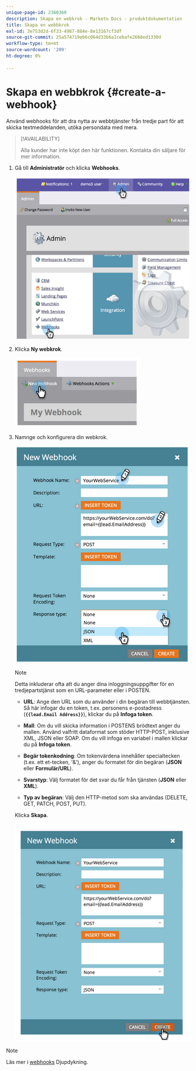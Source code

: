 ```yaml
---
unique-page-id: 2360360
description: Skapa en webkrok - Marketo Docs - produktdokumentation
title: Skapa en webbkrok
exl-id: 3e753d2d-6f33-4987-884e-8e13167cf3df
source-git-commit: 25a574719eb6c064d33b6a1cebafe2668ed1330d
workflow-type: tm+mt
source-wordcount: '209'
ht-degree: 0%

---
```


# Skapa en webbkrok {#create-a-webhook}

Använd webhooks för att dra nytta av webbtjänster från tredje part för att skicka textmeddelanden, utöka persondata med mera.

>[!AVAILABILITY]
>
>Alla kunder har inte köpt den här funktionen. Kontakta din säljare för mer information.

1. Gå till **Administratör** och klicka **Webhooks**.

   ![](assets/image2014-9-24-14-3a52-3a57.png)

1. Klicka **Ny webkrok**.

   ![](assets/image2014-9-24-14-3a53-3a9.png)

1. Namnge och konfigurera din webkrok.

   ![](assets/image2014-9-24-14-3a53-3a19.png)

   >[!NOTE]
   >
   >Detta inkluderar ofta att du anger dina inloggningsuppgifter för en tredjepartstjänst som en URL-parameter eller i POSTEN.

   * **URL**: Ange den URL som du använder i din begäran till webbtjänsten. Så här infogar du en token, t.ex. personens e-postadress (**`{{lead.Email Address}}`**), klickar du på **Infoga token**.

   * **Mall**: Om du vill skicka information i POSTENS brödtext anger du mallen. Använd valfritt dataformat som stöder HTTP-POST, inklusive XML, JSON eller SOAP. Om du vill infoga en variabel i mallen klickar du på **Infoga token**.

   * **Begär tokenkodning**: Om tokenvärdena innehåller specialtecken (t.ex. ett et-tecken, &#39;&amp;&#39;), anger du formatet för din begäran (**JSON** eller **Formulär/URL**).

   * **Svarstyp**: Välj formatet för det svar du får från tjänsten (**JSON** eller **XML**).

   * **Typ av begäran**: Välj den HTTP-metod som ska användas (DELETE, GET, PATCH, POST, PUT).

   Klicka **Skapa**.

   ![](assets/image2014-9-24-14-3a53-3a35.png)

>[!NOTE]
>
>Läs mer i [webhooks](https://developers.marketo.com/documentation/webhooks/) Djupdykning.
